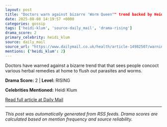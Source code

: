 ```yaml
---
layout: post
title: "Doctors warn against bizarre 'Worm Queen"" trend backed by Heidi Klum: 'It could be fatal""
date: 2025-08-08 14:19:57 +0000
categories: gossip
tags: ['heidi-klum', 'source-daily_mail', 'drama-rising']
drama_score: 2
primary_celebrity: heidi_klum
source: daily_mail
source_url: "https://www.dailymail.co.uk/health/article-14982507/warning-worms-parasite-hidden-signs.html?ns_mchannel=rss&ito=1490&ns_campaign=1490""
mentions: {'heidi_klum': 2}
---
```


Doctors have warned against a bizarre trend that that sees people concoct various herbal remedies at home to flush out parasites and worms.

**Drama Score:** 2 | **Level:** RISING

**Celebrities Mentioned:** Heidi Klum

[Read full article at Daily Mail](https://www.dailymail.co.uk/health/article-14982507/warning-worms-parasite-hidden-signs.html?ns_mchannel=rss&ito=1490&ns_campaign=1490)

---
*This post was automatically generated from RSS feeds. Drama scores are calculated based on mention frequency and source reliability.*
